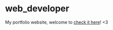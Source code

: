 # web_developer
My portfolio website, welcome to <a href='https://ainozerov-sergei-mauve.vercel.app'>check it here</a>! &lt;3

